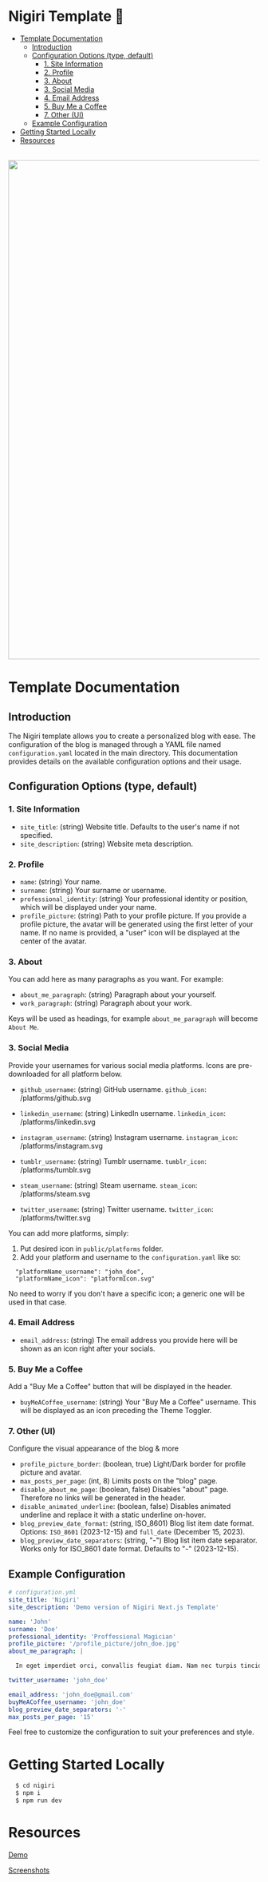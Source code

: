 # Nigiri Template 🍣

<!-- toc -->

- [Template Documentation](#template-documentation)
  - [Introduction](#introduction)
  - [Configuration Options (type, default)](#configuration-options-type-default)
    - [1. Site Information](#1-site-information)
    - [2. Profile](#2-profile)
    - [3. About](#3-about)
    - [3. Social Media](#3-social-media)
    - [4. Email Address](#4-email-address)
    - [5. Buy Me a Coffee](#5-buy-me-a-coffee)
    - [7. Other (UI)](#7-other-ui)
  - [Example Configuration](#example-configuration)
- [Getting Started Locally](#getting-started-locally)
- [Resources](#resources)

<!-- tocstop -->

<div align="center">
  <br/>
    <img src="https://i.imgur.com/HrYMHGK.png" width="1000"/>
  <br/>
</div>

# Template Documentation

## Introduction

The Nigiri template allows you to create a personalized blog with ease. The configuration of the blog is managed through a YAML file named `configuration.yaml` located in the main directory. This documentation provides details on the available configuration options and their usage.

## Configuration Options (type, default)

### 1. Site Information

- `site_title`: (string) Website title. Defaults to the user's name if not specified.
- `site_description`: (string) Website meta description.

### 2. Profile

- `name`: (string) Your name.
- `surname`: (string) Your surname or username.
- `professional_identity`: (string) Your professional identity or position, which will be displayed under your name.
- `profile_picture`: (string) Path to your profile picture. If you provide a profile picture, the avatar will be generated using the first letter of your name. If no name is provided, a "user" icon will be displayed at the center of the avatar.

### 3. About

You can add here as many paragraphs as you want. For example:

- `about_me_paragraph`: (string) Paragraph about your yourself.
- `work_paragraph`: (string) Paragraph about your work.

Keys will be used as headings, for example `about_me_paragraph` will become `About Me`.

### 3. Social Media

Provide your usernames for various social media platforms.
Icons are pre-downloaded for all platform below.

- `github_username`: (string) GitHub username.
  `github_icon`: /platforms/github.svg

- `linkedin_username`: (string) LinkedIn username.
  `linkedin_icon`: /platforms/linkedin.svg

- `instagram_username`: (string) Instagram username.
  `instagram_icon`: /platforms/instagram.svg

- `tumblr_username`: (string) Tumblr username.
  `tumblr_icon`: /platforms/tumblr.svg

- `steam_username`: (string) Steam username.
  `steam_icon`: /platforms/steam.svg

- `twitter_username`: (string) Twitter username.
  `twitter_icon`: /platforms/twitter.svg

You can add more platforms, simply:

1. Put desired icon in `public/platforms` folder.
2. Add your platform and username to the `configuration.yaml` like so:

```
  "platformName_username": "john_doe",
  "platformName_icon": "platformIcon.svg"
```

No need to worry if you don't have a specific icon; a generic one will be used in that case.

### 4. Email Address

- `email_address`: (string) The email address you provide here will be shown as an icon right after your socials.

### 5. Buy Me a Coffee

Add a "Buy Me a Coffee" button that will be displayed in the header.

- `buyMeACoffee_username`: (string) Your "Buy Me a Coffee" username. This will be displayed as an icon preceding the Theme Toggler.

### 7. Other (UI)

Configure the visual appearance of the blog & more

- `profile_picture_border`: (boolean, true) Light/Dark border for profile picture and avatar.
- `max_posts_per_page`: (int, 8) Limits posts on the "blog" page.
- `disable_about_me_page`: (boolean, false) Disables "about" page. Therefore no links will be generated in the header.
- `disable_animated_underline`: (boolean, false) Disables animated underline and replace it with a static underline on-hover.
- `blog_preview_date_format`: (string, ISO_8601) Blog list item date format. Options: `ISO_8601` (2023-12-15) and `full_date` (December 15, 2023).
- `blog_preview_date_separators`: (string, "-") Blog list item date separator. Works only for ISO_8601 date format. Defaults to "-" (2023-12-15).

## Example Configuration

```yaml
# configuration.yml
site_title: 'Nigiri'
site_description: 'Demo version of Nigiri Next.js Template'

name: 'John'
surname: 'Doe'
professional_identity: 'Proffessional Magician'
profile_picture: '/profile_picture/john_doe.jpg'
about_me_paragraph: |

  In eget imperdiet orci, convallis feugiat diam. Nam nec turpis tincidunt, diam ac, efficitur velit. In congue velit a nisi finibus, eget pulvinar lectus cursus. Duis risus ligula, eleifend rutrum velit ut, varius varius mauris.

twitter_username: 'john_doe'

email_address: 'john_doe@gmail.com'
buyMeACoffee_username: 'john_doe'
blog_preview_date_separators: '-'
max_posts_per_page: '15'
```

Feel free to customize the configuration to suit your preferences and style.

# Getting Started Locally

```bash
  $ cd nigiri
  $ npm i
  $ npm run dev
```

# Resources

[Demo](https://nigiri.vercel.app/)

[Screenshots](https://imgur.com/a/hpx1zx2)
